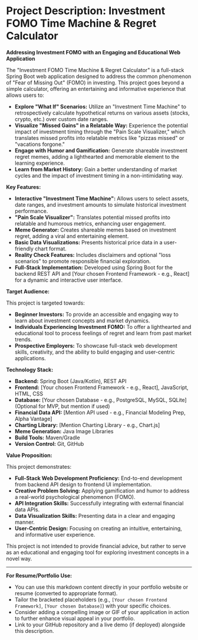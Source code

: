 # Project Description: Investment FOMO Time Machine & Regret Calculator

**Addressing Investment FOMO with an Engaging and Educational Web Application**

The "Investment FOMO Time Machine & Regret Calculator" is a full-stack Spring Boot web application designed to address the common phenomenon of "Fear of Missing Out" (FOMO) in investing. This project goes beyond a simple calculator, offering an entertaining and informative experience that allows users to:

- **Explore "What If" Scenarios:** Utilize an "Investment Time Machine" to retrospectively calculate hypothetical returns on various assets (stocks, crypto, etc.) over custom date ranges.
- **Visualize "Missed Gains" in a Relatable Way:** Experience the potential impact of investment timing through the "Pain Scale Visualizer," which translates missed profits into relatable metrics like "pizzas missed" or "vacations forgone."
- **Engage with Humor and Gamification:** Generate shareable investment regret memes, adding a lighthearted and memorable element to the learning experience.
- **Learn from Market History:** Gain a better understanding of market cycles and the impact of investment timing in a non-intimidating way.

**Key Features:**

- **Interactive "Investment Time Machine":** Allows users to select assets, date ranges, and investment amounts to simulate historical investment performance.
- **"Pain Scale Visualizer":** Translates potential missed profits into relatable and humorous metrics, enhancing user engagement.
- **Meme Generator:** Creates shareable memes based on investment regret, adding a viral and entertaining element.
- **Basic Data Visualizations:** Presents historical price data in a user-friendly chart format.
- **Reality Check Features:** Includes disclaimers and optional "loss scenarios" to promote responsible financial exploration.
- **Full-Stack Implementation:** Developed using Spring Boot for the backend REST API and [Your chosen Frontend Framework - e.g., React] for a dynamic and interactive user interface.

**Target Audience:**

This project is targeted towards:

- **Beginner Investors:** To provide an accessible and engaging way to learn about investment concepts and market dynamics.
- **Individuals Experiencing Investment FOMO:** To offer a lighthearted and educational tool to process feelings of regret and learn from past market trends.
- **Prospective Employers:** To showcase full-stack web development skills, creativity, and the ability to build engaging and user-centric applications.

**Technology Stack:**

- **Backend:** Spring Boot (Java/Kotlin), REST API
- **Frontend:** [Your chosen Frontend Framework - e.g., React], JavaScript, HTML, CSS
- **Database:** [Your chosen Database - e.g., PostgreSQL, MySQL, SQLite] (Optional for MVP, but mention if used)
- **Financial Data API:** [Mention API used - e.g., Financial Modeling Prep, Alpha Vantage]
- **Charting Library:** [Mention Charting Library - e.g., Chart.js]
- **Meme Generation:** Java Image Libraries
- **Build Tools:** Maven/Gradle
- **Version Control:** Git, GitHub

**Value Proposition:**

This project demonstrates:

- **Full-Stack Web Development Proficiency:** End-to-end development from backend API design to frontend UI implementation.
- **Creative Problem Solving:** Applying gamification and humor to address a real-world psychological phenomenon (FOMO).
- **API Integration Skills:** Successfully integrating with external financial data APIs.
- **Data Visualization Skills:** Presenting data in a clear and engaging manner.
- **User-Centric Design:** Focusing on creating an intuitive, entertaining, and informative user experience.

This project is not intended to provide financial advice, but rather to serve as an educational and engaging tool for exploring investment concepts in a novel way.

---

**For Resume/Portfolio Use:**

- You can use this markdown content directly in your portfolio website or resume (converted to appropriate format).
- Tailor the bracketed placeholders (e.g., `[Your chosen Frontend Framework]`, `[Your chosen Database]`) with your specific choices.
- Consider adding a compelling image or GIF of your application in action to further enhance visual appeal in your portfolio.
- Link to your GitHub repository and a live demo (if deployed) alongside this description.
